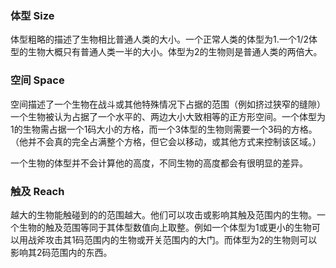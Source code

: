 ### 体型 Size

体型粗略的描述了生物相比普通人类的大小。一个正常人类的体型为1.一个1/2体型的生物大概只有普通人类一半的大小。体型为2的生物则是普通人类的两倍大。

### 空间 Space

空间描述了一个生物在战斗或其他特殊情况下占据的范围（例如挤过狭窄的缝隙）一个生物被认为占据了一个水平的、两边大小大致相等的正方形空间。一个体型为1的生物需占据一个1码大小的方格，而一个3体型的生物则需要一个3码的方格。（他并不会真的完全占满整个方格，但它会以移动，或其他方式来控制该区域。）

一个生物的体型并不会计算他的高度，不同生物的高度都会有很明显的差异。

### 触及 Reach

越大的生物能触碰到的的范围越大。他们可以攻击或影响其触及范围内的生物。一个生物的触及范围等同于其体型数值向上取整。例如一个体型为1或更小的生物可以用战斧攻击其1码范围内的生物或开关范围内的大门。而体型为2的生物则可以影响其2码范围内的东西。
